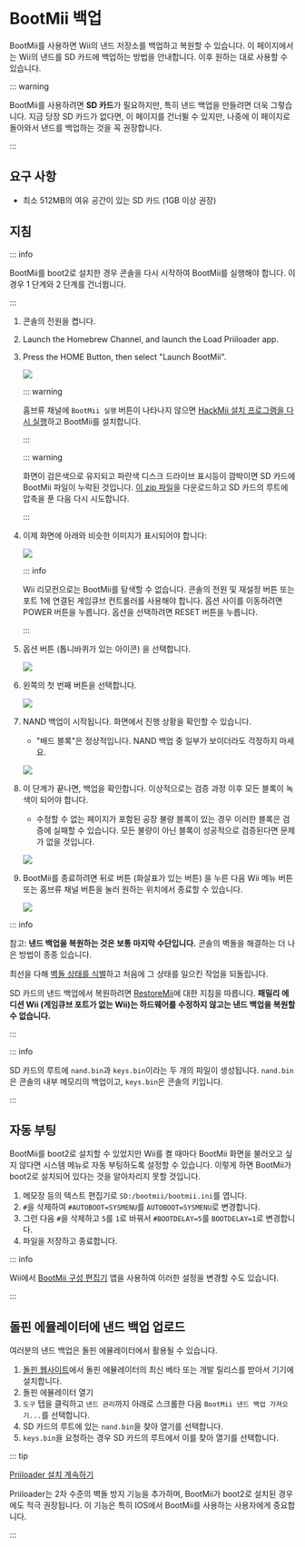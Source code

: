 # BootMii 백업

BootMii를 사용하면 Wii의 낸드 저장소를 백업하고 복원할 수 있습니다.
이 페이지에서는 Wii의 낸드를 SD 카드에 백업하는 방법을 안내합니다. 이후 원하는 대로 사용할 수 있습니다.

::: warning

BootMii를 사용하려면 **SD ​​카드**가 필요하지만, 특히 낸드 백업을 만들려면 더욱 그렇습니다. 지금 당장 SD 카드가 없다면, 이 페이지를 건너뛸 수 있지만, 나중에 이 페이지로 돌아와서 낸드를 백업하는 것을 꼭 권장합니다.

:::

## 요구 사항

- 최소 512MB의 여유 공간이 있는 SD 카드 (1GB 이상 권장)

## 지침

::: info

BootMii를 boot2로 설치한 경우 콘솔을 다시 시작하여 BootMii를 실행해야 합니다. 이 경우 1 단계와 2 단계를 건너뜁니다.

:::

1. 콘솔의 전원을 켭니다.

2. Launch the Homebrew Channel, and launch the Load Priiloader app.

3. Press the HOME Button, then select "Launch BootMii".

   ![](/images/bootmii/BootMii_HBC.png)

   ::: warning

   홈브류 채널에 `BootMii 실행` 버튼이 나타나지 않으면 [HackMii 설치 프로그램을 다시 실행](hackmii)하고 BootMii를 설치합니다.

   :::

   ::: warning

   화면이 검은색으로 유지되고 파란색 디스크 드라이브 표시등이 깜박이면 SD 카드에 BootMii 파일이 누락된 것입니다. [이 zip 파일](/assets/files/bootmii_sd_files.zip)을 다운로드하고 SD 카드의 루트에 압축을 푼 다음 다시 시도합니다.

   :::

4. 이제 화면에 아래와 비슷한 이미지가 표시되어야 합니다:

   ![](/images/bootmii/BootMii_Main.png)

   ::: info

   Wii 리모컨으로는 BootMii를 탐색할 수 없습니다.
   콘솔의 전원 및 재설정 버튼 또는 포트 1에 연결된 게임큐브 컨트롤러를 사용해야 합니다.
   옵션 사이를 이동하려면 POWER 버튼을 누릅니다. 옵션을 선택하려면 RESET 버튼을 누릅니다.

   :::

5. 옵션 버튼 (톱니바퀴가 있는 아이콘) 을 선택합니다.

   ![](/images/bootmii/BootMii_Gears.png)

6. 왼쪽의 첫 번째 버튼을 선택합니다.

   ![](/images/bootmii/BootMii_Backup.png)

7. NAND 백업이 시작됩니다. 화면에서 진행 상황을 확인할 수 있습니다.

   - "배드 블록"은 정상적입니다. NAND 백업 중 일부가 보이더라도 걱정하지 마세요.

   ![](/images/bootmii/BootMii_NAND_Backup.png)

8. 이 단계가 끝나면, 백업을 확인합니다. 이상적으로는 검증 과정 이후 모든 블록이 녹색이 ​​되어야 합니다.

   - 수정할 수 없는 페이지가 포함된 공장 불량 블록이 있는 경우 이러한 블록은 검증에 실패할 수 있습니다. 모든 불량이 아닌 블록이 성공적으로 검증된다면 문제가 없을 것입니다.

   ![](/images/bootmii/BootMii_NAND_Backup_Verify.png)

9. BootMii를 종료하려면 뒤로 버튼 (화살표가 있는 버튼) 을 누른 다음 Wii 메뉴 버튼 또는 홈브류 채널 버튼을 눌러 원하는 위치에서 종료할 수 있습니다.

   ![](/images/bootmii/BootMii_Return.png)

::: info

참고: **낸드 백업을 복원하는 것은 보통 마지막 수단입니다.** 콘솔의 벽돌을 해결하는 더 나은 방법이 종종 있습니다.

최선을 다해 [벽돌 상태를 식별](bricks)하고 처음에 그 상태를 일으킨 작업을 되돌립니다.

SD 카드의 낸드 백업에서 복원하려면 [RestoreMii](bootmiirecover)에 대한 지침을 따릅니다.
**패밀리 에디션 Wii (게임큐브 포트가 없는 Wii)는 하드웨어를 수정하지 않고는 낸드 백업을 복원할 수 없습니다.**

:::

::: info

SD 카드의 루트에 `nand.bin`과 `keys.bin`이라는 두 개의 파일이 생성됩니다. `nand.bin`은 콘솔의 내부 메모리의 백업이고, `keys.bin`은 콘솔의 키입니다.

:::

## 자동 부팅

BootMii를 boot2로 설치할 수 있었지만 Wii를 켤 때마다 BootMii 화면을 불러오고 싶지 않다면 시스템 메뉴로 자동 부팅하도록 설정할 수 있습니다. 이렇게 하면 BootMii가 boot2로 설치되어 있다는 것을 알아차리지 못할 것입니다.

1. 메모장 등의 텍스트 편집기로 `SD:/bootmii/bootmii.ini`를 엽니다.
2. `#`을 삭제하여 `#AUTOBOOT=SYSMENU`를 `AUTOBOOT=SYSMENU`로 변경합니다.
3. 그런 다음 `#`을 삭제하고 `5`를 `1`로 바꿔서 `#BOOTDELAY=5`를 `BOOTDELAY=1`로 변경합니다.
4. 파일을 저장하고 종료합니다.

::: info

Wii에서 [BootMii 구성 편집기](https://oscwii.org/library/app/BootMiiConfigurationEditor) 앱을 사용하여 이러한 설정을 변경할 수도 있습니다.

:::

## 돌핀 에뮬레이터에 낸드 백업 업로드

여러분의 낸드 백업은 돌핀 에뮬레이터에서 활용될 수 있습니다.

1. [돌핀 웹사이트](https://dolphin-emu.org/)에서 돌핀 에뮬레이터의 최신 베타 또는 개발 릴리스를 받아서 기기에 설치합니다.
2. 돌핀 에뮬레이터 열기
3. `도구` 탭을 클릭하고 `낸드 관리`까지 아래로 스크롤한 다음 `BootMii 낸드 백업 가져오기...`를 선택합니다.
4. SD 카드의 루트에 있는 `nand.bin`을 찾아 열기를 선택합니다.
5. `keys.bin`을 요청하는 경우 SD 카드의 루트에서 이를 찾아 열기를 선택합니다.

::: tip

[Priiloader 설치 계속하기](priiloader)

Priiloader는 2차 수준의 벽돌 방지 기능을 추가하며, BootMii가 boot2로 설치된 경우에도 적극 권장됩니다. 이 기능은 특히 IOS에서 BootMii를 사용하는 사용자에게 중요합니다.

:::
